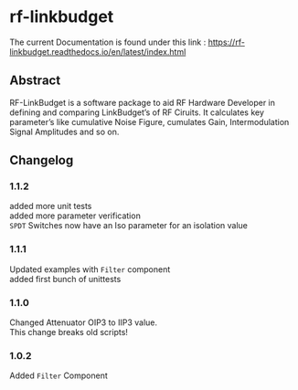 # rf-linkbudget

<!-- https://packaging.python.org/tutorials/packaging-projects/ -->

The current Documentation is found under this link : <https://rf-linkbudget.readthedocs.io/en/latest/index.html>

## Abstract
RF-LinkBudget is a software package to aid RF Hardware Developer in defining and comparing LinkBudget’s of RF Ciruits.
It calculates key parameter’s like cumulative Noise Figure, cumulates Gain, Intermodulation Signal Amplitudes and so on.

## Changelog

### 1.1.2
added more unit tests  
added more parameter verification  
`SPDT` Switches now have an Iso parameter for an isolation value 

### 1.1.1
Updated examples with `Filter` component  
added first bunch of unittests

### 1.1.0
Changed Attenuator OIP3 to IIP3 value.  
This change breaks old scripts!

### 1.0.2
Added `Filter` Component
